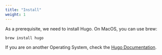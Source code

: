 ```yaml
---
title: "Install"
weight: 1
---
```


As a prerequisite, we need to install Hugo. On MacOS, you can use brew:

```sh
brew install hugo
```

If you are on another Operating System, check the
[Hugo Documentation](https://gohugo.io/getting-started/quick-start/).

